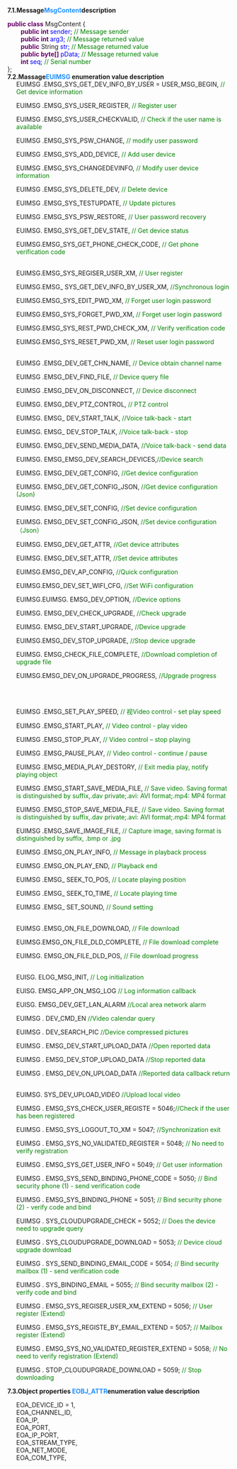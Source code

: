 <b>7.1.Message<label style="color:Dodgerblue">MsgContent</label>description</b><br/>
<div>
<label style="color:#606"><b>public class</b> </label>MsgContent {<br/>
<div style="margin-left:30px;">
    <label style="color:#606"><b>public int </b> </label><label style="color:blue">sender;</label>   <label style="color:green">// Message sender</label><br/>
    <label style="color:#606"><b>public int </b> </label><label style="color:blue">arg3;</label>   <label style="color:green">// Message returned value</label><br/>
    <label style="color:#606"><b>public</b> </label>String <label style="color:blue">str;</label>   <label style="color:green">// Message returned value</label><br/>
    <label style="color:#606"><b>public byte[] </b> </label><label style="color:blue"> pData;</label>   <label style="color:green">// Message returned value</label><br/>
    <label style="color:#606"><b>int </b> </label><label style="color:blue">seq; </label>   <label style="color:green">// Serial number</label><br/>
</div>
};
</div>
<b>7.2.Massage<label style="color:Dodgerblue">EUIMSG</label> enumeration value description</b><br/>
<div style="margin-left:20px;">
EUIMSG .EMSG_SYS_GET_DEV_INFO_BY_USER = USER_MSG_BEGIN, <label style="color:green">// Get device information</label><br/>

EUIMSG .EMSG_SYS_USER_REGISTER,        <label style="color:green">// Register user
</label><br/>

EUIMSG .EMSG_SYS_USER_CHECKVALID,   <label style="color:green">// Check if the user name is available</label><br/>

EUIMSG .EMSG_SYS_PSW_CHANGE,           <label style="color:green">// modify user password</label><br/>

EUIMSG .EMSG_SYS_ADD_DEVICE,             <label style="color:green">// Add user device</label><br/>

EUIMSG .EMSG_SYS_CHANGEDEVINFO,           <label style="color:green"> // Modify user device information</label><br/>

EUIMSG .EMSG_SYS_DELETE_DEV,             <label style="color:green"> // Delete device</label><br/>

EUIMSG .EMSG_SYS_TESTUPDATE,             <label style="color:green">// Update pictures</label><br/>

EUIMSG .EMSG_SYS_PSW_RESTORE,          <label style="color:green"> // User password recovery</label><br/>

EUIMSG. EMSG_SYS_GET_DEV_STATE,       <label style="color:green">// Get device status</label><br/>

EUIMSG.EMSG_SYS_GET_PHONE_CHECK_CODE, <label style="color:green">// Get phone verification code</label><br/><br/>


EUIMSG.EMSG_SYS_REGISER_USER_XM,      <label style="color:green">// User register
</label><br/>

EUIMSG.EMSG_ SYS_GET_DEV_INFO_BY_USER_XM, <label style="color:green">//Synchronous login</label><br/>

EUIMSG.EMSG_SYS_EDIT_PWD_XM,            <label style="color:green">// Forget user login password</label><br/>

EUIMSG.EMSG_SYS_FORGET_PWD_XM,            <label style="color:green"> // Forget user login password</label><br/>

EUIMSG.EMSG_SYS_REST_PWD_CHECK_XM,  <label style="color:green">// Verify verification code</label><br/>

EUIMSG.EMSG_SYS_RESET_PWD_XM,        <label style="color:green"> // Reset user login password </label><br/><br/>

 

EUIMSG .EMSG_DEV_GET_CHN_NAME,           <label style="color:green">  // Device obtain channel name</label><br/>

EUIMSG .EMSG_DEV_FIND_FILE,                 <label style="color:green"> // Device query file</label><br/>

EUIMSG .EMSG_DEV_ON_DISCONNECT,          <label style="color:green"> // Device disconnect</label><br/>

EUIMSG. EMSG_DEV_PTZ_CONTROL,      <label style="color:green"> // PTZ control
</label><br/>

EUIMSG. EMSG_ DEV_START_TALK,        <label style="color:green"> //Voice talk-back - start</label><br/>

EUIMSG. EMSG_ DEV_STOP_TALK,          <label style="color:green"> //Voice talk-back - stop</label><br/>

EUIMSG. EMSG_DEV_SEND_MEDIA_DATA,     <label style="color:green"> //Voice talk-back - send data</label><br/>

EUIMSG. EMSG_EMSG_DEV_SEARCH_DEVICES,<label style="color:green">//Device search
</label><br/>

EUIMSG. EMSG_DEV_GET_CONFIG,         <label style="color:green">//Get device configuration</label><br/>

EUIMSG. EMSG_DEV_GET_CONFIG_JSON,    <label style="color:green">//Get device configuration (Json)</label><br/>

EUIMSG. EMSG_DEV_SET_CONFIG,         <label style="color:green">//Set device configuration</label><br/>

EUIMSG. EMSG_DEV_SET_CONFIG_JSON,    <label style="color:green">//Set device configuration（Json）</label><br/>

EUIMSG. EMSG_DEV_GET_ATTR,            <label style="color:green"> //Get device attributes</label><br/>

EUIMSG. EMSG_DEV_SET_ATTR,             <label style="color:green">  //Set device attributes</label><br/>

EUIMSG.EMSG_DEV_AP_CONFIG,            <label style="color:green">       //Quick configuration</label><br/>

EUIMSG.EMSG_DEV_SET_WIFI_CFG,         <label style="color:green">  //Set WiFi configuration </label><br/>

EUIMSG.EUIMSG. EMSG_DEV_OPTION,        <label style="color:green">    //Device options</label><br/>

EUIMSG. EMSG_DEV_CHECK_UPGRADE,         <label style="color:green"> //Check upgrade
</label><br/>

EUIMSG. EMSG_DEV_START_UPGRADE,         <label style="color:green">  //Device upgrade </label><br/>

EUIMSG.EMSG_DEV_STOP_UPGRADE,       <label style="color:green"> //Stop device upgrade </label><br/>

EUIMSG. EMSG_CHECK_FILE_COMPLETE,       <label style="color:green">   //Download completion of upgrade file</label><br/>

EUIMSG.EMSG_DEV_ON_UPGRADE_PROGRESS,     <label style="color:green"> //Upgrade progress 

</label><br/><br/>

 

EUIMSG .EMSG_SET_PLAY_SPEED,            <label style="color:green">  // 视Video control - set play speed</label><br/>

EUIMSG .EMSG_START_PLAY,              <label style="color:green"> // Video control - play video</label><br/>

EUIMSG .EMSG_STOP_PLAY,                  <label style="color:green">      // Video control – stop playing</label><br/>

EUIMSG .EMSG_PAUSE_PLAY,                <label style="color:green">     // Video control - continue / pause</label><br/>

EUIMSG .EMSG_MEDIA_PLAY_DESTORY,        <label style="color:green">  // Exit media play, notify playing object</label><br/>

EUIMSG .EMSG_START_SAVE_MEDIA_FILE,     <label style="color:green">  // Save video. Saving format is distinguished by suffix,.dav private;.avi: AVI format;.mp4: MP4 format</label><br/>

EUIMSG .EMSG_STOP_SAVE_MEDIA_FILE, <label style="color:green"> // Save video. Saving format is distinguished by suffix,.dav private;.avi: AVI format;.mp4: MP4 format</label><br/>

EUIMSG .EMSG_SAVE_IMAGE_FILE,            <label style="color:green"> // Capture image, saving format is distinguished by suffix, .bmp or .jpg</label><br/>

EUIMSG .EMSG_ON_PLAY_INFO,              <label style="color:green">   // Message in playback process</label><br/>

EUIMSG .EMSG_ON_PLAY_END,                <label style="color:green">  // Playback end</label><br/>

EUIMSG .EMSG_ SEEK_TO_POS,               <label style="color:green">    // Locate playing position</label><br/>

EUIMSG .EMSG_ SEEK_TO_TIME,             <label style="color:green">    // Locate playing time</label><br/>

EUIMSG .EMSG_ SET_SOUND,                 <label style="color:green">    // Sound setting</label><br/><br/>

 

EUIMSG .EMSG_ON_FILE_DOWNLOAD,          <label style="color:green">   // File download</label><br/>

EUIMSG.EMSG_ON_FILE_DLD_COMPLETE,   <label style="color:green"> // File download complete</label><br/>

EUIMSG. EMSG_ON_FILE_DLD_POS,       <label style="color:green"> // File download progress</label><br/><br/>

 

EUISG. ELOG_MSG_INIT,               <label style="color:green">  // Log initialization</label><br/>

EUISG. EMSG_APP_ON_MSG_LOG           <label style="color:green"> // Log information callback</label><br/>

EUISG. EMSG_DEV_GET_LAN_ALARM        <label style="color:green"> //Local area network alarm</label><br/>

EUIMSG . DEV_CMD_EN                    <label style="color:green">  //Video calendar query</label><br/>

EUIMSG . DEV_SEARCH_PIC               <label style="color:green">//Device compressed pictures</label><br/>

EUIMSG . EMSG_DEV_START_UPLOAD_DATA        <label style="color:green">       //Open reported data</label><br/>

EUIMSG . EMSG_DEV_STOP_UPLOAD_DATA          <label style="color:green">     //Stop reported data</label><br/>

EUIMSG . EMSG_DEV_ON_UPLOAD_DATA           <label style="color:green">   //Reported data callback return</label><br/><br/>

 

 

EUIMSG. SYS_DEV_UPLOAD_VIDEO        <label style="color:green"> //Upload local video</label><br/>

EUIMSG . EMSG_SYS_CHECK_USER_REGISTE = 5046;<label style="color:green">//Check if the user has been registered</label><br/>

EUIMSG . EMSG_SYS_LOGOUT_TO_XM = 5047; <label style="color:green">//Synchronization exit</label><br/>

EUIMSG . EMSG_SYS_NO_VALIDATED_REGISTER = 5048; <label style="color:green">// No need to verify registration</label><br/>

EUIMSG . EMSG_SYS_GET_USER_INFO = 5049; <label style="color:green">// Get user information</label><br/>

EUIMSG . EMSG_SYS_SEND_BINDING_PHONE_CODE = 5050; <label style="color:green">// Bind security phone (1) - send verification code</label><br/>

EUIMSG . EMSG_SYS_BINDING_PHONE = 5051; <label style="color:green">// Bind security phone (2) - verify code and bind</label><br/>

EUIMSG . SYS_CLOUDUPGRADE_CHECK = 5052; <label style="color:green">// Does the device need to upgrade query</label><br/>

EUIMSG . SYS_CLOUDUPGRADE_DOWNLOAD = 5053; <label style="color:green">// Device cloud upgrade download</label><br/>

EUIMSG . SYS_SEND_BINDING_EMAIL_CODE = 5054; <label style="color:green">// Bind security mailbox (1) - send verification code</label><br/>

EUIMSG . SYS_BINDING_EMAIL = 5055; <label style="color:green">// Bind security mailbox (2) - verify code and bind</label><br/>

EUIMSG . EMSG_SYS_REGISER_USER_XM_EXTEND = 5056;     <label style="color:green"> // User register (Extend)</label><br/>

EUIMSG . EMSG_SYS_REGISTE_BY_EMAIL_EXTEND = 5057;  <label style="color:green"> // Mailbox register (Extend)</label><br/>

EUIMSG . EMSG_SYS_NO_VALIDATED_REGISTER_EXTEND = 5058; <label style="color:green"> // No need to verify registration (Extend)</label><br/>

EUIMSG . STOP_CLOUDUPGRADE_DOWNLOAD = 5059; <label style="color:green">// Stop downloading</label><br/>
</div>
 


<b>7.3.Object properties <label style="color:Dodgerblue">EOBJ_ATTR</label>enumeration value description</b><br/>
<div style="margin-left:20;">
       EOA_DEVICE_ID = 1,<br/>
       EOA_CHANNEL_ID,<br/>
       EOA_IP,<br/>
       EOA_PORT,<br/>
       EOA_IP_PORT,<br/>
       EOA_STREAM_TYPE,<br/>
       EOA_NET_MODE,<br/>
       EOA_COM_TYPE,<br/>

</div>

 
